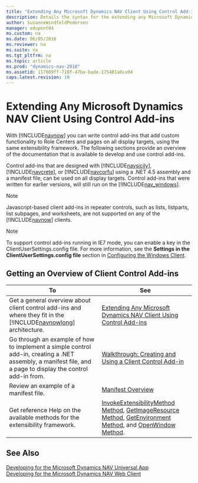 ```yaml
---
title: "Extending Any Microsoft Dynamics NAV Client Using Control Add-ins"
description: Details the syntax for the extending any Microsoft Dynamics NAV Client using Control Add-ins that add custom functionality. 
author: SusanneWindfeldPedersen
manager: edupont04
ms.custom: na
ms.date: 06/05/2016
ms.reviewer: na
ms.suite: na
ms.tgt_pltfrm: na
ms.topic: article
ms.prod: "dynamics-nav-2018"
ms.assetid: 117009ff-718f-47ba-bade-175481a0ca94
caps.latest.revision: 10
---
```

# Extending Any Microsoft Dynamics NAV Client Using Control Add-ins
With [!INCLUDE[navnow](includes/navnow_md.md)] you can write control add-ins that add custom functionality to Role Centers and pages on all display targets, using the same extensibility framework. The following sections provide an overview of the documentation that is available to develop and use control add-ins.  
  
 Control add-ins that are designed with [!INCLUDE[navsicily](includes/navsicily_md.md)], [!INCLUDE[navcrete](includes/navcrete_md.md)], or [!INCLUDE[navcorfu](includes/navcorfu_md.md)] using a .NET 4.5 assembly and a manifest file, can be used on all display targets. Control add-ins that were written for earlier versions, will still run on the [!INCLUDE[nav_windows](includes/nav_windows_md.md)].  
  
> [!NOTE]  
>  Javascript-based client add-ins in repeater controls, such as lists, listparts, list subpages, and worksheets, are not supported on any of the [!INCLUDE[navnow](includes/navnow_md.md)] clients.  

> [!NOTE]  
>  To support control add-ins running in IE7 mode, you can enable a key in the ClientUserSettings.config file. For more information, see the **Settings in the ClientUserSettings.config file** section in [Configuring the Windows Client](Configuring-the-Windows-Client.md).

  
## Getting an Overview of Client Control Add-ins  
  
|To|See|  
|--------|---------|  
|Get a general overview about client control add-ins and where they fit in the [!INCLUDE[navnowlong](includes/navnowlong_md.md)] architecture.|[Extending Any Microsoft Dynamics NAV Client Using Control Add-ins](Extending-Any-Microsoft-Dynamics-NAV-Client-Using-Control-Add-ins.md)|  
|Go through an example of how to implement a simple control add-in, creating a .NET assembly, a manifest file, and a page to display the control add-in from.|[Walkthrough: Creating and Using a Client Control Add-in](Walkthrough--Creating-and-Using-a-Client-Control-Add-in.md)|  
|Review an example of a manifest file.|[Manifest Overview](Manifest-Overview.md)|  
|Get reference Help on the available methods for the extensibility framework.|[InvokeExtensibilityMethod Method](InvokeExtensibilityMethod-Method.md), [GetImageResource Method](GetImageResource-Method.md), [GetEnvironment Method](GetEnvironment-Method.md), and [OpenWindow Method](Open-Window-Method.md).|  
  
## See Also    
 [Developing for the Microsoft Dynamics NAV Universal App](Developing-for-the-Microsoft-Dynamics-NAV-Universal-App.md)   
 [Developing for the Microsoft Dynamics NAV Web Client](Developing-for-the-Microsoft-Dynamics-NAV-Web-Client.md)